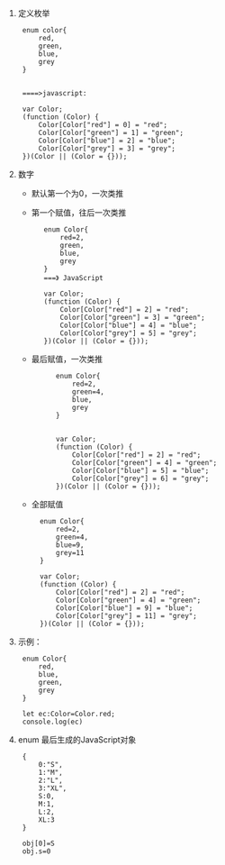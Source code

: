 1. 定义枚举
   
        enum color{
            red,
            green,
            blue,
            grey
        }


        ====>javascript:

        var Color;
        (function (Color) {
            Color[Color["red"] = 0] = "red";
            Color[Color["green"] = 1] = "green";
            Color[Color["blue"] = 2] = "blue";
            Color[Color["grey"] = 3] = "grey";
        })(Color || (Color = {}));
2. 数字
   + 默认第一个为0，一次类推
   + 第一个赋值，往后一次类推
           
            enum Color{
                red=2,
                green,
                blue,
                grey
            }
            ===》 JavaScript

            var Color;
            (function (Color) {
                Color[Color["red"] = 2] = "red";
                Color[Color["green"] = 3] = "green";
                Color[Color["blue"] = 4] = "blue";
                Color[Color["grey"] = 5] = "grey";
            })(Color || (Color = {}));
    + 最后赋值，一次类推
  

                enum Color{
                    red=2,
                    green=4,
                    blue,
                    grey
                }


                var Color;
                (function (Color) {
                    Color[Color["red"] = 2] = "red";
                    Color[Color["green"] = 4] = "green";
                    Color[Color["blue"] = 5] = "blue";
                    Color[Color["grey"] = 6] = "grey";
                })(Color || (Color = {}));

    + 全部赋值

            enum Color{
                red=2,
                green=4,
                blue=9,
                grey=11
            }

            var Color;
            (function (Color) {
                Color[Color["red"] = 2] = "red";
                Color[Color["green"] = 4] = "green";
                Color[Color["blue"] = 9] = "blue";
                Color[Color["grey"] = 11] = "grey";
            })(Color || (Color = {}));
3. 示例：
   
        enum Color{
            red,
            blue,
            green,
            grey
        }

        let ec:Color=Color.red;
        console.log(ec)

4. enum 最后生成的JavaScript对象
   
        {
            0:"S",
            1:"M",
            2:"L",
            3:"XL",
            S:0,
            M:1,
            L:2,
            XL:3
        }

        obj[0]=S
        obj.s=0